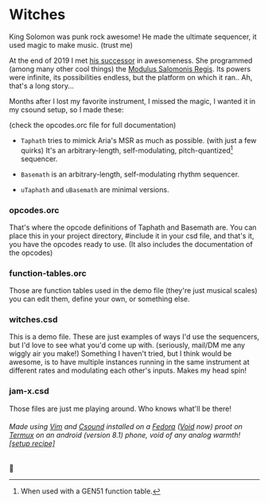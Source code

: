 # Witches

King Solomon was punk rock awesome! He made the ultimate sequencer, it used magic to make music. (trust me)

At the end of 2019 I met [his successor](https://github.com/AriaSalvatrice) in awesomeness. She programmed (among many other cool things) the [Modulus Salomonis Regis](https://aria.dog/modules/). Its powers were infinite, its possibilities endless, but the platform on which it ran.. Ah, that's a long story...

Months after I lost my favorite instrument, I missed the magic, I wanted it in my csound setup, so I made these:

(check the opcodes.orc file for full documentation)
- `Taphath` tries to mimick Aria's MSR as much as possible. (with just a few quirks) It's an arbitrary-length, self-modulating, pitch-quantized[^1] sequencer.

- `Basemath` is an arbitrary-length, self-modulating rhythm sequencer.

- `uTaphath` and `uBasemath` are minimal versions.

### opcodes.orc
That's where the opcode definitions of Taphath and Basemath are. You can place this in your project directory, #include it in your csd file, and that's it, you have the opcodes ready to use. (It also includes the documentation of the opcodes)

### function-tables.orc
Those are function tables used in the demo file (they're just musical scales) you can edit them, define your own, or something else.

### witches.csd
This is a demo file. These are just examples of ways I'd use the sequencers, but I'd love to see what you'd come up with. (seriously, mail/DM me any wiggly air you make!) Something I haven't tried, but I think would be awesome, is to have multiple instances running in the same instrument at different rates and modulating each other's inputs. Makes my head spin!

### jam-x.csd
Those files are just me playing around. Who knows what'll be there!

###### Made using [Vim](https://www.vim.org/) and [Csound](https://csound.com/) installed on a [Fedora](https://fedoraproject.org/) ([Void](https://voidlinux.org/) now) proot on [Termux](https://termux.com/) on an android (version 8.1) phone, void of any analog warmth! [[setup recipe]](https://github.com/tomara-x/csound-proot-distro-recipe)


💜

[^1]: When used with a GEN51 function table.
